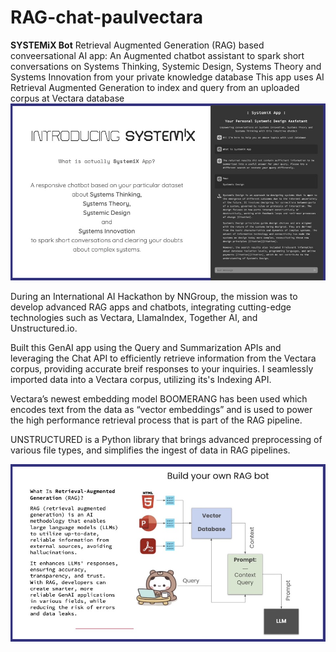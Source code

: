 # RAG-chat-paulvectara
 
****SYSTEMiX Bot****
Retrieval Augmented Generation (RAG) based conveersational AI app: 
An Augmented chatbot assistant to spark short conversations on Systems Thinking, Systemic Design, Systems Theory and Systems Innovation from your private knowledge database
This app uses AI Retrieval Augmented Generation to index and query from an uploaded corpus at Vectara database
![alt text](<pg13 SYSTEMIX BOT - AI Hackathon - PAUL BISWA -APR2024.jpg>)

During an International AI Hackathon by NNGroup, the mission was to develop advanced RAG apps and chatbots, integrating cutting-edge technologies such as Vectara, LlamaIndex, Together AI, and Unstructured.io.

Built this GenAI app using the Query and Summarization APIs and leveraging the Chat API to efficiently retrieve information from the Vectara corpus, providing accurate breif responses to your inquiries. I seamlessly imported data into a Vectara corpus, utilizing its's Indexing API.

Vectara’s newest embedding model BOOMERANG has been used which encodes text from the data as “vector embeddings” and is used to power the high performance retrieval process that is part of the RAG pipeline.

UNSTRUCTURED is a Python library that brings advanced preprocessing of various file types, and simplifies the ingest of data in RAG pipelines.

![alt text](<pg17 SYSTEMIX BOT - AI Hackathon - PAUL BISWA -APR2024.jpg>)
